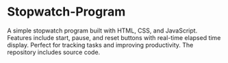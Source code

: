 # Stopwatch-Program
A simple stopwatch program built with HTML, CSS, and JavaScript. Features include start, pause, and reset buttons with real-time elapsed time display. Perfect for tracking tasks and improving productivity. The repository includes source code.
